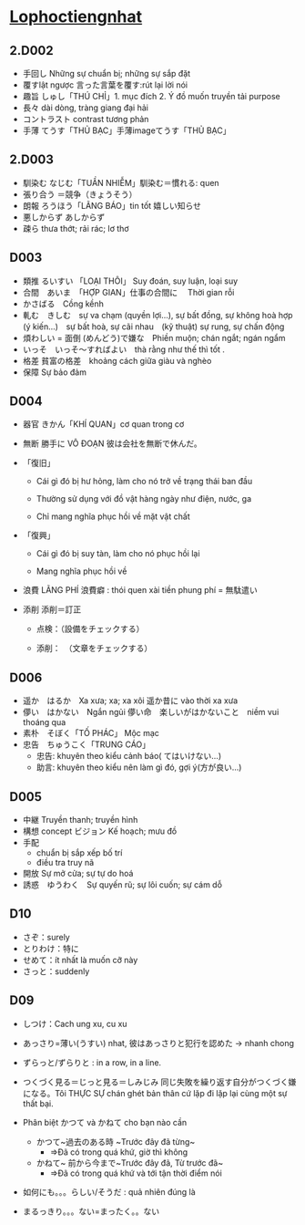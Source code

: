 # [Lophoctiengnhat](https://www.lophoctiengnhat.com/de-luyen-thi-trac-nghiem-cap-do-N1.html)

## 2.D002
- 手回し  Những sự chuẩn bị; những sự sắp đặt
- 覆すlật ngược 言った言葉を覆す:rút lại lời nói
- 趣旨 しゅし「THÚ CHỈ」1. mục đích 2. Ý đồ muốn truyền tải purpose
- 長々 dài dòng, tràng giang đại hải
- コントラスト contrast tương phản
- 手薄 てうす「THỦ BẠC」手薄imageてうす「THỦ BẠC」

## 2.D003
- 馴染む なじむ「TUẦN NHIỄM」馴染む＝慣れる: quen
- 張り合う ＝競争（きょうそう）
- 朗報 ろうほう「LÃNG BÁO」tin tốt 嬉しい知らせ
- 悪しからず あしからず
- 疎ら thưa thớt; rải rác; lơ thơ


## D003
- 類推 るいすい 「LOẠI THÔI」  Suy đoán, suy luận, loại suy
- 合間　あいま　「HỢP GIAN」仕事の合間に　 Thời gian rỗi
- かさばる　Cồng kềnh
- 軋む　きしむ　sự va chạm (quyền lợi...), sự bất đồng, sự không hoà hợp (ý kiến...)　sự bất hoà, sự cãi nhau　(kỹ thuật) sự rung, sự chấn động
- 煩わしい = 面倒 (めんどう)で嫌な　Phiền muộn; chán ngắt; ngán ngẩm
- いっそ　いっそ〜すればよい　thà rằng như thế thì tốt .
- 格差  貧富の格差　khoảng cách giữa giàu và nghèo
- 保障 Sự bảo đảm

## D004
- 器官 きかん「KHÍ QUAN」cơ quan trong cơ
- 無断 勝手に VÔ ĐOẠN 彼は会社を無断で休んだ。
- 「復旧」

  - Cái gì đó bị hư hỏng, làm cho nó trở về trạng thái ban đầu

  - Thường sử dụng với đồ vật hàng ngày như điện, nước, ga

  - Chỉ mang nghĩa phục hồi về mặt vật chất

- 「復興」

  - Cái gì đó bị suy tàn, làm cho nó phục hồi lại

  - Mang nghĩa phục hồi về
- 浪費 LÃNG PHÍ 浪費癖 : thói quen xài tiền phung phí = 無駄遣い
- 添削 添削＝訂正
  - 点検：（設備をチェックする）

  - 添削：　（文章をチェックする）

## D006
  - 遥か　はるか　Xa xưa; xa; xa xôi 遥か昔に vào thời xa xưa
  - 儚い　はかない　Ngắn ngủi 儚い命　楽しいがはかないこと　niềm vui thoáng qua
  - 素朴　そぼく「TỐ PHÁC」 Mộc mạc
  - 忠告　ちゅうこく「TRUNG CÁO」
    - 忠告: khuyên theo kiểu cảnh báo( てはいけない...)　
    - 助言: khuyên theo kiểu nên làm gì đó, gợi ý(方が良い...)

## D005
- 中継 Truyền thanh; truyền hình
- 構想 concept ビジョン Kế hoạch; mưu đồ
- 手配
  - chuẩn bị sắp xếp bố trí
  - điều tra truy nã
- 開放 Sự mở cửa; sự tự do hoá
- 誘惑　ゆうわく　Sự quyến rũ; sự lôi cuốn; sự cám dỗ
## D10
- さぞ：surely
- とりわけ：特に
- せめて：ít nhất là muốn cỡ này
- さっと：suddenly

## D09
- しつけ：Cach ung xu, cu xu
- あっさり=薄い(うすい) nhat, 彼はあっさりと犯行を認めた -> nhanh chong
- ずらっと/ずらりと : in a row, in a line.
- つくづく見る＝じっと見る＝しみじみ 同じ失敗を繰り返す自分がつくづく嫌になる。Tôi THỰC SỰ chán ghét bản thân cứ lặp đi lặp lại cùng một sự thất bại.
- Phân biệt かつて và かねて cho bạn nào cần
  -  かつて~過去のある時 ~Trước đây đã từng~
     -  =>Đã có trong quá khứ, giờ thì không

  * かねて~ 前から今まで~Trước đây đã, Từ trước đã~
    * =>Đã có trong quá khứ và tới tận thời điểm nói
- 如何にも。。。らしい/そうだ : quả nhiên đúng là
- まるっきり。。。ない=まったく。。ない